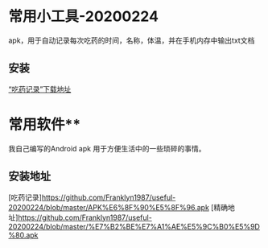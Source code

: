 # 常用小工具-20200224
apk，用于自动记录每次吃药的时间，名称，体温，并在手机内存中输出txt文档
## 安装
[“吃药记录”下载地址](吃药记录.apk)
# 常用软件**

我自己编写的Android apk 用于方便生活中的一些琐碎的事情。

## 安装地址

[吃药记录]https://github.com/Franklyn1987/useful-20200224/blob/master/APK%E6%8F%90%E5%8F%96.apk
[精确地址]https://github.com/Franklyn1987/useful-20200224/blob/master/%E7%B2%BE%E7%A1%AE%E5%9C%B0%E5%9D%80.apk

